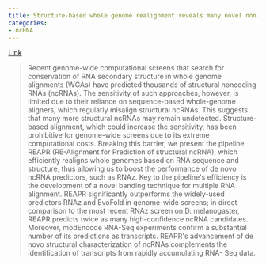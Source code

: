 ```yaml
---
title: Structure-based whole genome realignment reveals many novel non-coding RNAs
categories:
- ncRNA
---
```

[Link](http://genome.cshlp.org/content/early/2013/01/07/gr.137091.111?top=1)
<!--more-->

> Recent genome-wide computational screens that search for conservation of RNA
secondary structure in whole genome alignments (WGAs) have predicted thousands
of structural noncoding RNAs (ncRNAs). The sensitivity of such approaches,
however, is limited due to their reliance on sequence-based whole-genome
aligners, which regularly misalign structural ncRNAs. This suggests that many
more structural ncRNAs may remain undetected. Structure-based alignment, which
could increase the sensitivity, has been prohibitive for genome-wide screens
due to its extreme computational costs. Breaking this barrier, we present the
pipeline REAPR (RE-Alignment for Prediction of structural ncRNA), which
efficiently realigns whole genomes based on RNA sequence and structure, thus
allowing us to boost the performance of de novo ncRNA predictors, such as
RNAz. Key to the pipeline's efficiency is the development of a novel banding
technique for multiple RNA alignment. REAPR significantly outperforms the
widely-used predictors RNAz and EvoFold in genome-wide screens; in direct
comparison to the most recent RNAz screen on D. melanogaster, REAPR predicts
twice as many high-confidence ncRNA candidates. Moreover, modEncode RNA-Seq
experiments confirm a substantial number of its predictions as transcripts.
REAPR's advancement of de novo structural characterization of ncRNAs
complements the identification of transcripts from rapidly accumulating RNA-
Seq data.

